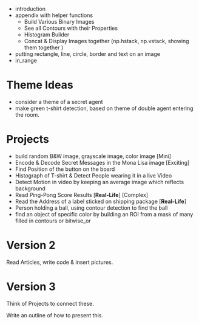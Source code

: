 - introduction
- appendix with helper functions 
  -  Build Various Binary Images
  - See all Contours with their Properties
  - Histogram Builder
  - Concat & Display Images together (np.hstack, np.vstack, showing them together )
- putting rectangle, line, circle, border and text on an image
- in_range



# Theme Ideas

- consider a theme of a secret agent
- make green t-shirt detection, based on theme of double agent entering the room.



# Projects

- build random B&W image, grayscale image, color image [Mini]
- Encode & Decode Secret Messages in the Mona Lisa image [Exciting]
- Find Position of the button on the board
- Histograph of T-shirt & Detect People wearing it in a live Video
- Detect Motion in video by keeping an average image which reflects background
- Read Ping-Pong Score Results [**Real-Life**] [Complex]
- Read the Address of a label sticked on shipping package [**Real-Life**]
- Person holding a ball, using contour detection to find the ball
- find an object of specific color by building an ROI from a mask of many filled in contours or bitwise_or



# Version 2

Read Articles, write code & insert pictures.

# Version 3

Think of Projects to connect these.

Write an outline of how to present this.



